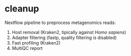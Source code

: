 # cleanup

Nextflow pipeline to preprocess metagenomics reads:

1. Host removal (Kraken2, tipically against _Homo sapiens_)
2. Adapter filtering (fastp, quality filtering is disabled)
3. Fast profiling (Kraken2)
4. MultiQC report